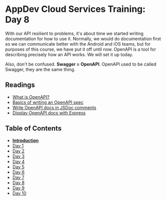 # AppDev Cloud Services Training: Day 8

With our API resilient to problems, it's about time we started writing
documentation for how to use it. Normally, we would do documentation first so
we can communicate better with the Android and iOS teams, but for purposes of
this course, we have put it off until now. OpenAPI is a tool for describing
precisely how an API works. We will set it up today.

Also, don't be confused. **Swagger = OpenAPI**. OpenAPI used to be called
Swagger, they are the same thing.

## Readings

* [What is OpenAPI?](https://swagger.io/docs/specification/about/)
* [Basics of writing an OpenAPI spec](https://swagger.io/docs/specification/basic-structure/)
* [Write OpenAPI docs in JSDoc comments](https://github.com/Surnet/swagger-jsdoc/blob/HEAD/docs/GETTING-STARTED.md)
* [Display OpenAPI docs with Express](https://www.npmjs.com/package/swagger-ui-express)

## Table of Contents

* [**Introduction**][intro]
* [Day 1][day1]
* [Day 2][day2]
* [Day 3][day3]
* [Day 4][day4]
* [Day 5][day5]
* [Day 6][day6]
* [Day 7][day7]
* [Day 8][day8]
* [Day 9][day9]
* [Day 10][day10]

[intro]: https://github.com/GrinnellAppDev/cloud-services-training
[day1]: https://github.com/GrinnellAppDev/cloud-services-training/tree/day-01
[day2]: https://github.com/GrinnellAppDev/cloud-services-training/tree/day-02
[day3]: https://github.com/GrinnellAppDev/cloud-services-training/tree/day-03
[day4]: https://github.com/GrinnellAppDev/cloud-services-training/tree/day-04
[day5]: https://github.com/GrinnellAppDev/cloud-services-training/tree/day-05
[day6]: https://github.com/GrinnellAppDev/cloud-services-training/tree/day-06
[day7]: https://github.com/GrinnellAppDev/cloud-services-training/tree/day-07
[day8]: https://github.com/GrinnellAppDev/cloud-services-training/tree/day-08
[day9]: https://github.com/GrinnellAppDev/cloud-services-training/tree/day-09
[day10]: https://github.com/GrinnellAppDev/cloud-services-training/tree/day-10
